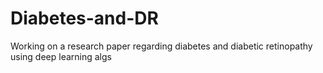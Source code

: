 # Diabetes-and-DR
Working on a research paper regarding diabetes and diabetic retinopathy using deep learning algs
